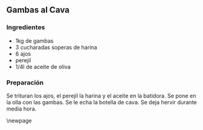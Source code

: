 ## Gambas al Cava

### Ingredientes

- 1kg de gambas
- 3 cucharadas soperas de harina
- 6 ajos
- perejil
- 1/4l de aceite de oliva

### Preparación

Se trituran los ajos, el perejil la harina y el aceite en la batidora.
Se pone en la olla con las gambas.
Se le echa la botella de cava.
Se deja hervir durante media hora.


\newpage
